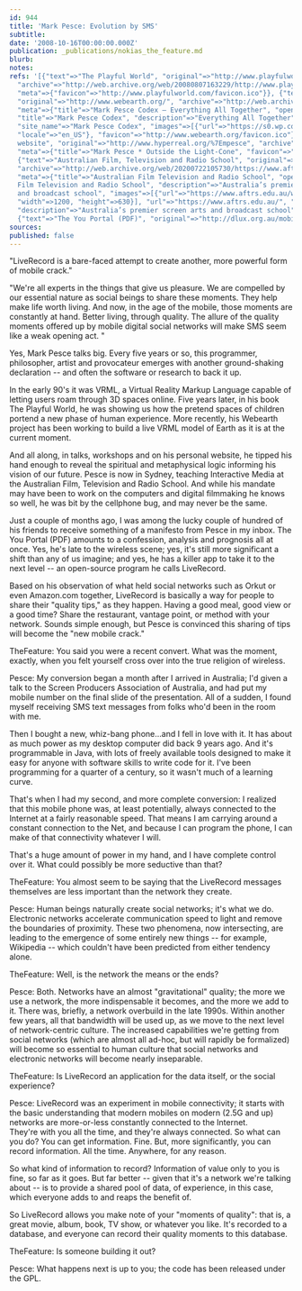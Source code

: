 ```yaml
---
id: 944
title: 'Mark Pesce: Evolution by SMS'
subtitle: 
date: '2008-10-16T00:00:00.000Z'
publication: _publications/nokias_the_feature.md
blurb: 
notes: 
refs: '[{"text"=>"The Playful World", "original"=>"http://www.playfulworld.com/playfulworld.html",
  "archive"=>"http://web.archive.org/web/20080807163229/http://www.playfulworld.com/playfulworld.html",
  "meta"=>{"favicon"=>"http://www.playfulworld.com/favicon.ico"}}, {"text"=>"Webearth",
  "original"=>"http://www.webearth.org/", "archive"=>"http://web.archive.org/web/20200114154627/http://www.webearth.org:80/",
  "meta"=>{"title"=>"Mark Pesce Codex – Everything All Together", "open_graph"=>{"type"=>"website",
  "title"=>"Mark Pesce Codex", "description"=>"Everything All Together", "url"=>"https://markpescecodex.com/",
  "site_name"=>"Mark Pesce Codex", "images"=>[{"url"=>"https://s0.wp.com/i/blank.jpg"}],
  "locale"=>"en_US"}, "favicon"=>"http://www.webearth.org/favicon.ico"}}, {"text"=>"personal
  website", "original"=>"http://www.hyperreal.org/%7Empesce", "archive"=>"http://web.archive.org/web/20191221224137/http://hyperreal.org:80/~mpesce/",
  "meta"=>{"title"=>"Mark Pesce * Outside the Light-Cone", "favicon"=>"http://www.hyperreal.org/favicon.ico"}},
  {"text"=>"Australian Film, Television and Radio School", "original"=>"http://www.aftrs.edu.au/",
  "archive"=>"http://web.archive.org/web/20200722105730/https://www.aftrs.edu.au/",
  "meta"=>{"title"=>"Australian Film Television and Radio School", "open_graph"=>{"title"=>"Australian
  Film Television and Radio School", "description"=>"Australia’s premier screen arts
  and broadcast school", "images"=>[{"url"=>"https://www.aftrs.edu.au/wp-content/uploads/2018/07/home_header_new-1200x630-c-default.jpg",
  "width"=>1200, "height"=>630}], "url"=>"https://www.aftrs.edu.au/", "type"=>"website"},
  "description"=>"Australia’s premier screen arts and broadcast school", "favicon"=>"https://www.aftrs.edu.au/wp-content/themes/aftrs/img/favicons/favicon-16x16.png"}},
  {"text"=>"The You Portal (PDF)", "original"=>"http://dlux.org.au/mobilejourneys/documentation/presentations/MJPesce.pdf"}]'
sources: 
published: false
---
```

"LiveRecord is a bare-faced attempt to create another, more powerful form of mobile crack."

  
"We're all experts in the things that give us pleasure. We are compelled by our essential nature as social beings to share these moments. They help make life worth living. And now, in the age of the mobile, those moments are constantly at hand. Better living, through quality. The allure of the quality moments offered up by mobile digital social networks will make SMS seem like a weak opening act. "

Yes, Mark Pesce talks big. Every five years or so, this programmer, philosopher, artist and provocateur emerges with another ground-shaking declaration -- and often the software or research to back it up.

In the early 90's it was VRML, a Virtual Reality Markup Language capable of letting users roam through 3D spaces online. Five years later, in his book The Playful World, he was showing us how the pretend spaces of children portend a new phase of human experience. More recently, his Webearth project has been working to build a live VRML model of Earth as it is at the current moment.

And all along, in talks, workshops and on his personal website, he tipped his hand enough to reveal the spiritual and metaphysical logic informing his vision of our future. Pesce is now in Sydney, teaching Interactive Media at the Australian Film, Television and Radio School. And while his mandate may have been to work on the computers and digital filmmaking he knows so well, he was bit by the cellphone bug, and may never be the same.

Just a couple of months ago, I was among the lucky couple of hundred of his friends to receive something of a manifesto from Pesce in my inbox. The You Portal (PDF) amounts to a confession, analysis and prognosis all at once. Yes, he's late to the wireless scene; yes, it's still more significant a shift than any of us imagine; and yes, he has a killer app to take it to the next level -- an open-source program he calls LiveRecord.

Based on his observation of what held social networks such as Orkut or even Amazon.com together, LiveRecord is basically a way for people to share their "quality tips," as they happen. Having a good meal, good view or a good time? Share the restaurant, vantage point, or method with your network. Sounds simple enough, but Pesce is convinced this sharing of tips will become the "new mobile crack."

TheFeature: You said you were a recent convert. What was the moment, exactly, when you felt yourself cross over into the true religion of wireless.

Pesce: My conversion began a month after I arrived in Australia; I'd given a talk to the Screen Producers Association of Australia, and had put my mobile number on the final slide of the presentation. All of a sudden, I found myself receiving SMS text messages from folks who'd been in the room with me.

Then I bought a new, whiz-bang phone...and I fell in love with it. It has about as much power as my desktop computer did back 9 years ago. And it's programmable in Java, with lots of freely available tools designed to make it easy for anyone with software skills to write code for it. I've been programming for a quarter of a century, so it wasn't much of a learning curve.

That's when I had my second, and more complete conversion: I realized that this mobile phone was, at least potentially, always connected to the Internet at a fairly reasonable speed. That means I am carrying around a constant connection to the Net, and because I can program the phone, I can make of that connectivity whatever I will.

That's a huge amount of power in my hand, and I have complete control over it. What could possibly be more seductive than that?

TheFeature: You almost seem to be saying that the LiveRecord messages themselves are less important than the network they create.

Pesce: Human beings naturally create social networks; it's what we do. Electronic networks accelerate communication speed to light and remove the boundaries of proximity. These two phenomena, now intersecting, are leading to the emergence of some entirely new things -- for example, Wikipedia -- which couldn't have been predicted from either tendency alone.

TheFeature: Well, is the network the means or the ends?

Pesce: Both. Networks have an almost "gravitational" quality; the more we use a network, the more indispensable it becomes, and the more we add to it. There was, briefly, a network overbuild in the late 1990s. Within another few years, all that bandwidth will be used up, as we move to the next level of network-centric culture. The increased capabilities we're getting from social networks (which are almost all ad-hoc, but will rapidly be formalized) will become so essential to human culture that social networks and electronic networks will become nearly inseparable.

TheFeature: Is LiveRecord an application for the data itself, or the social experience?

Pesce: LiveRecord was an experiment in mobile connectivity; it starts with the basic understanding that modern mobiles on modern (2.5G and up) networks are more-or-less constantly connected to the Internet.  
They're with you all the time, and they're always connected. So what can you do? You can get information. Fine. But, more significantly, you can record information. All the time. Anywhere, for any reason.

So what kind of information to record? Information of value only to you is fine, so far as it goes. But far better -- given that it's a network we're talking about -- is to provide a shared pool of data, of experience, in this case, which everyone adds to and reaps the benefit of.

So LiveRecord allows you make note of your "moments of quality": that is, a great movie, album, book, TV show, or whatever you like. It's recorded to a database, and everyone can record their quality moments to this database.

TheFeature: Is someone building it out?

Pesce: What happens next is up to you; the code has been released under the GPL.
